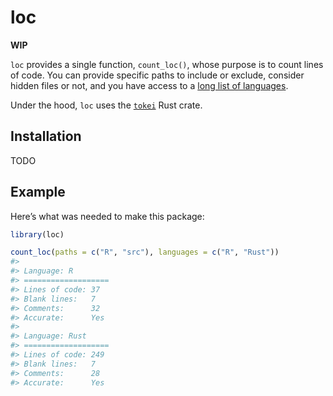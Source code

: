 
<!-- README.md is generated from README.Rmd. Please edit that file -->

# loc

<!-- badges: start -->
<!-- badges: end -->

**WIP**

`loc` provides a single function, `count_loc()`, whose purpose is to
count lines of code. You can provide specific paths to include or
exclude, consider hidden files or not, and you have access to a [long
list of
languages](https://github.com/XAMPPRocky/tokei?tab=readme-ov-file#supported-languages).

Under the hood, `loc` uses the
[`tokei`](https://github.com/XAMPPRocky/tokei) Rust crate.

## Installation

TODO

## Example

Here’s what was needed to make this package:

``` r
library(loc)

count_loc(paths = c("R", "src"), languages = c("R", "Rust"))
#> 
#> Language: R 
#> ===================
#> Lines of code: 37 
#> Blank lines:   7 
#> Comments:      32 
#> Accurate:      Yes
#> 
#> Language: Rust 
#> ===================
#> Lines of code: 249 
#> Blank lines:   7 
#> Comments:      28 
#> Accurate:      Yes
```

